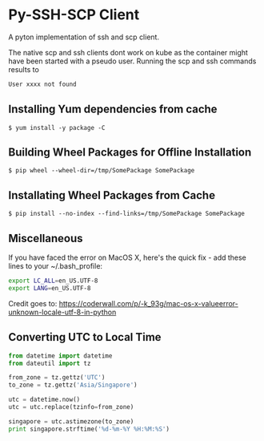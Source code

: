 # Py-SSH-SCP Client
A pyton implementation of ssh and scp client. 

The native scp and ssh clients dont work on kube as the container might have been started with a pseudo user. Running the scp and ssh commands results to 

```bash
User xxxx not found
```

## Installing Yum dependencies from cache
```
$ yum install -y package -C
```

## Building Wheel Packages for Offline Installation
```
$ pip wheel --wheel-dir=/tmp/SomePackage SomePackage
```

## Installating Wheel Packages from Cache
```
$ pip install --no-index --find-links=/tmp/SomePackage SomePackage
```

## Miscellaneous
If you have faced the error on MacOS X, here's the quick fix - add these lines to your ~/.bash_profile:
```bash  
export LC_ALL=en_US.UTF-8
export LANG=en_US.UTF-8
```
Credit goes to: https://coderwall.com/p/-k_93g/mac-os-x-valueerror-unknown-locale-utf-8-in-python

## Converting UTC to Local Time
```python
from datetime import datetime
from dateutil import tz

from_zone = tz.gettz('UTC')
to_zone = tz.gettz('Asia/Singapore')

utc = datetime.now()
utc = utc.replace(tzinfo=from_zone)

singapore = utc.astimezone(to_zone)
print singapore.strftime('%d-%m-%Y %H:%M:%S')

```